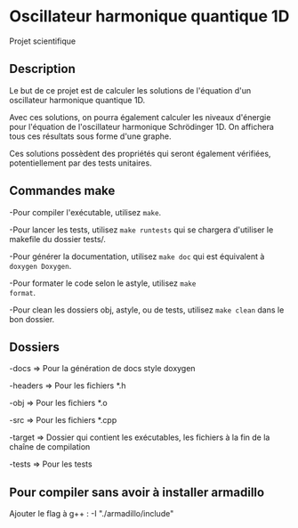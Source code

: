 # Oscillateur harmonique quantique 1D

Projet scientifique

## Description

Le but de ce projet est de calculer les solutions de l'équation d'un oscillateur harmonique quantique 1D.

Avec ces solutions, on pourra également calculer les niveaux d'énergie pour l'équation de l'oscillateur harmonique Schrödinger 1D. On affichera tous ces résultats sous forme d'une graphe.

Ces solutions possèdent des propriétés qui seront également vérifiées, potentiellement par des tests unitaires.

## Commandes make

-Pour compiler l'exécutable, utilisez <code>make</code>.

-Pour lancer les tests, utilisez <code>make runtests</code> qui se chargera d'utiliser le makefile du dossier tests/.

-Pour générer la documentation, utilisez <code>make doc</code> qui est équivalent à <code>doxygen Doxygen</code>.

-Pour formater le code selon le astyle, utilisez <code>make format</code>.

-Pour clean les dossiers obj, astyle, ou de tests, utilisez <code>make clean</code> dans le bon dossier.

## Dossiers

-docs => Pour la génération de docs style doxygen

-headers => Pour les fichiers *.h

-obj => Pour les fichiers *.o

-src => Pour les fichiers *.cpp

-target => Dossier qui contient les exécutables, les fichiers à la fin de la chaîne de compilation

-tests => Pour les tests

## Pour compiler sans avoir à installer armadillo

Ajouter le flag à g++ : -I "./armadillo/include"
